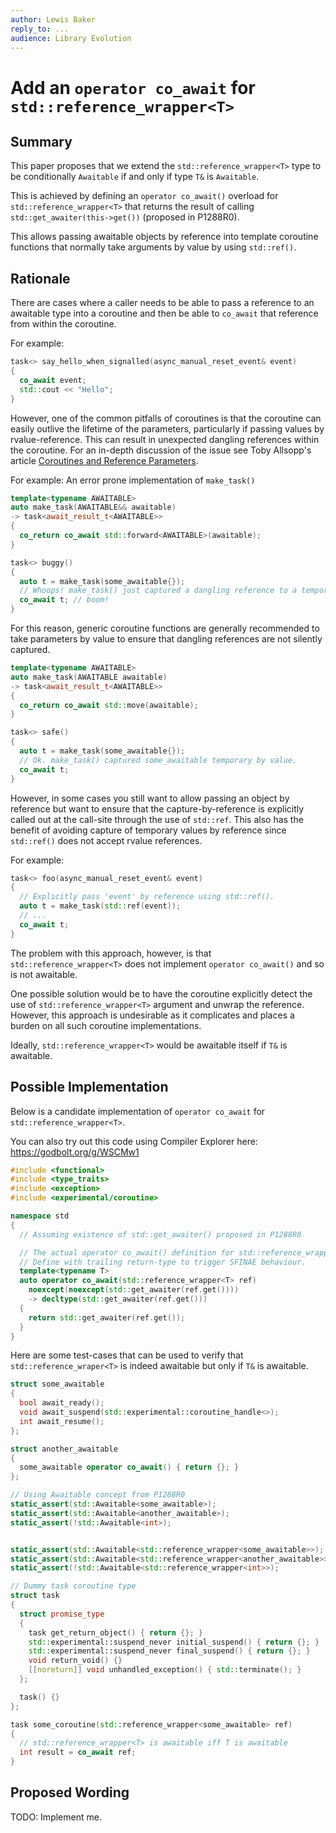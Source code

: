 ```yaml
---
author: Lewis Baker
reply_to: ...
audience: Library Evolution
---
```


# Add an `operator co_await` for `std::reference_wrapper<T>`

## Summary

This paper proposes that we extend the `std::reference_wrapper<T>` type to be conditionally `Awaitable`
if and only if type `T&` is `Awaitable`.

This is achieved by defining an `operator co_await()` overload for `std::reference_wrapper<T>` that
returns the result of calling `std::get_awaiter(this->get())` (proposed in P1288R0).

This allows passing awaitable objects by reference into template coroutine functions that normally
take arguments by value by using `std::ref()`.

## Rationale

There are cases where a caller needs to be able to pass a reference to an awaitable type into a coroutine
and then be able to `co_await` that reference from within the coroutine.

For example:
```c++
task<> say_hello_when_signalled(async_manual_reset_event& event)
{
  co_await event;
  std::cout << "Hello";
}
```

However, one of the common pitfalls of coroutines is that the coroutine can easily outlive the lifetime of the
parameters, particularly if passing values by rvalue-reference. This can result in unexpected dangling references
within the coroutine. For an in-depth discussion of the issue see Toby Allsopp's article
[Coroutines and Reference Parameters](https://toby-allsopp.github.io/2017/04/22/coroutines-reference-params.html).

For example: An error prone implementation of `make_task()`
```c++
template<typename AWAITABLE>
auto make_task(AWAITABLE&& awaitable)
-> task<await_result_t<AWAITABLE>>
{
  co_return co_await std::forward<AWAITABLE>(awaitable);
}

task<> buggy()
{
  auto t = make_task(some_awaitable{}); 
  // Whoops! make_task() just captured a dangling reference to a temporary.
  co_await t; // boom!
}
```

For this reason, generic coroutine functions are generally recommended to take parameters by value
to ensure that dangling references are not silently captured.

```c++
template<typename AWAITABLE>
auto make_task(AWAITABLE awaitable)
-> task<await_result_t<AWAITABLE>>
{
  co_return co_await std::move(awaitable);
}

task<> safe()
{
  auto t = make_task(some_awaitable{});
  // Ok. make_task() captured some_awaitable temporary by value.
  co_await t;
}
```

However, in some cases you still want to allow passing an object by reference but want to ensure that the
capture-by-reference is explicitly called out at the call-site through the use of `std::ref`. This also
has the benefit of avoiding capture of temporary values by reference since `std::ref()` does not accept
rvalue references.

For example:
```c++
task<> foo(async_manual_reset_event& event)
{
  // Explicitly pass 'event' by reference using std::ref().
  auto t = make_task(std::ref(event));
  // ... 
  co_await t;
}
```

The problem with this approach, however, is that `std::reference_wrapper<T>` does not implement
`operator co_await()` and so is not awaitable.

One possible solution would be to have the coroutine explicitly detect the use of `std::reference_wrapper<T>`
argument and unwrap the reference. However, this approach is undesirable as it complicates and places a burden
on all such coroutine implementations.

Ideally, `std::reference_wrapper<T>` would be awaitable itself if `T&` is awaitable.

## Possible Implementation

Below is a candidate implementation of `operator co_await` for `std::reference_wrapper<T>`.

You can also try out this code using Compiler Explorer here: https://godbolt.org/g/WSCMw1

```c++
#include <functional>
#include <type_traits>
#include <exception>
#include <experimental/coroutine>

namespace std
{
  // Assuming existence of std::get_awaiter() proposed in P1288R0

  // The actual operator co_await() definition for std::reference_wrapper<T>
  // Define with trailing return-type to trigger SFINAE behaviour.
  template<typename T>
  auto operator co_await(std::reference_wrapper<T> ref)
    noexcept(noexcept(std::get_awaiter(ref.get())))
    -> decltype(std::get_awaiter(ref.get()))
  {
    return std::get_awaiter(ref.get());
  }
}
```

Here are some test-cases that can be used to verify that `std::reference_wraper<T>` is indeed
awaitable but only if `T&` is awaitable.
```c++
struct some_awaitable
{
  bool await_ready();
  void await_suspend(std::experimental::coroutine_handle<>);
  int await_resume();
};

struct another_awaitable
{
  some_awaitable operator co_await() { return {}; }
};

// Using Awaitable concept from P1288R0
static_assert(std::Awaitable<some_awaitable>);
static_assert(std::Awaitable<another_awaitable>);
static_assert(!std::Awaitable<int>);


static_assert(std::Awaitable<std::reference_wrapper<some_awaitable>>);
static_assert(std::Awaitable<std::reference_wrapper<another_awaitable>>);
static_assert(!std::Awaitable<std::reference_wrapper<int>>);

// Dummy task coroutine type
struct task
{
  struct promise_type
  {
    task get_return_object() { return {}; }
    std::experimental::suspend_never initial_suspend() { return {}; }
    std::experimental::suspend_never final_suspend() { return {}; }
    void return_void() {}
    [[noreturn]] void unhandled_exception() { std::terminate(); }
  };

  task() {}
};

task some_coroutine(std::reference_wrapper<some_awaitable> ref)
{
  // std::reference_wrapper<T> is awaitable iff T is awaitable
  int result = co_await ref;
}
```

## Proposed Wording

TODO: Implement me.
